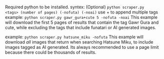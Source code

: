 Required python to be installed.
syntex: <Required> (Optional) `python scraper.py <tags> (number of pages) (-nofuta) (-noai)`
use + to append multiple tags
example: `python scraper.py gawr_gura+cute 5 -nofuta -noai`
This example will download the first 5 pages of results that contain the tag Gawr Gura and cute, while excluding the tags that include funatari or AI generated images.

example: `python scraper.py hatsune_miku -nofuta`
This example will download *all* images that return when searching Hatsune Miku, to include images tagged as AI generated.
Its always recommended to use a page limit because there could be thousands of results.
